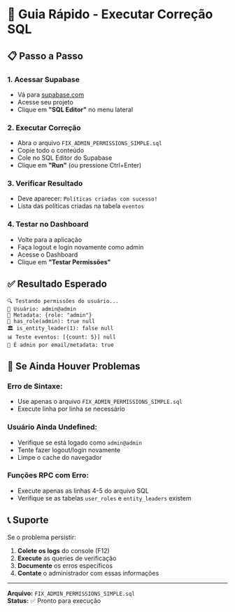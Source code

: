 # 🚀 Guia Rápido - Executar Correção SQL

## 📋 **Passo a Passo**

### 1. **Acessar Supabase**
- Vá para [supabase.com](https://supabase.com)
- Acesse seu projeto
- Clique em **"SQL Editor"** no menu lateral

### 2. **Executar Correção**
- Abra o arquivo `FIX_ADMIN_PERMISSIONS_SIMPLE.sql`
- Copie todo o conteúdo
- Cole no SQL Editor do Supabase
- Clique em **"Run"** (ou pressione Ctrl+Enter)

### 3. **Verificar Resultado**
- Deve aparecer: `Políticas criadas com sucesso!`
- Lista das políticas criadas na tabela `eventos`

### 4. **Testar no Dashboard**
- Volte para a aplicação
- Faça logout e login novamente como admin
- Acesse o Dashboard
- Clique em **"Testar Permissões"**

## ✅ **Resultado Esperado**

```
🔍 Testando permissões do usuário...
👤 Usuário: admin@admin
🔑 Metadata: {role: "admin"}
👑 has_role(admin): true null
🏛️ is_entity_leader(1): false null
📊 Teste eventos: [{count: 5}] null
👑 É admin por email/metadata: true
```

## 🚨 **Se Ainda Houver Problemas**

### **Erro de Sintaxe:**
- Use apenas o arquivo `FIX_ADMIN_PERMISSIONS_SIMPLE.sql`
- Execute linha por linha se necessário

### **Usuário Ainda Undefined:**
- Verifique se está logado como `admin@admin`
- Tente fazer logout/login novamente
- Limpe o cache do navegador

### **Funções RPC com Erro:**
- Execute apenas as linhas 4-5 do arquivo SQL
- Verifique se as tabelas `user_roles` e `entity_leaders` existem

## 📞 **Suporte**

Se o problema persistir:
1. **Colete os logs** do console (F12)
2. **Execute** as queries de verificação
3. **Documente** os erros específicos
4. **Contate** o administrador com essas informações

---

**Arquivo:** `FIX_ADMIN_PERMISSIONS_SIMPLE.sql`  
**Status:** ✅ Pronto para execução 